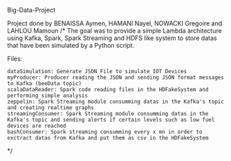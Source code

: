 Big-Data-Project

Project done by BENAISSA Aymen, HAMANI Nayel, NOWACKI Gregoire and LAHLOU Mamoun
/*
The goal was to provide a simple Lambda architecture using Kafka, Spark, Spark Streaming and HDFS like system to store datas that have been simulated by a Python script.

Files:

    dataSimulation: Generate JSON File to simulate IOT Devices
    myProducer: Producer reading the JSON and sending JSON format messages to Kafka (beeData topic)
    scalaDataReader: Spark code reading files in the HDFakeSystem and performing simple analysis
    zeppelin: Spark Streaming module consumming datas in the Kafka's topic and creating realtime graphs
    streamingConsumer: Spark Streaming module consumming datas in the Kafka's topic and sending alerts if certain levels such as low fuel devices are reached
    bashConsumer: Spark streaming consumming every x mn in order to exctract datas from Kafka and put them as csv in the HDFakeSystem
*/
